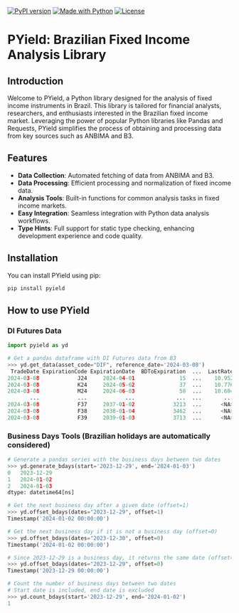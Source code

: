 [![PyPI version](https://img.shields.io/pypi/v/pyield.svg)](https://pypi.python.org/pypi/pyield)
[![Made with Python](https://img.shields.io/badge/Python->=3.11-blue?logo=python&logoColor=white)](https://python.org "Go to Python homepage")
[![License](https://img.shields.io/badge/License-MIT-blue)](#license)

# PYield: Brazilian Fixed Income Analysis Library

## Introduction

Welcome to PYield, a Python library designed for the analysis of fixed income instruments in Brazil. This library is tailored for financial analysts, researchers, and enthusiasts interested in the Brazilian fixed income market. Leveraging the power of popular Python libraries like Pandas and Requests, PYield simplifies the process of obtaining and processing data from key sources such as ANBIMA and B3.

## Features

- **Data Collection**: Automated fetching of data from ANBIMA and B3.
- **Data Processing**: Efficient processing and normalization of fixed income data.
- **Analysis Tools**: Built-in functions for common analysis tasks in fixed income markets.
- **Easy Integration**: Seamless integration with Python data analysis workflows.
- **Type Hints**: Full support for static type checking, enhancing development experience and code quality.

## Installation

You can install PYield using pip:
```sh
pip install pyield
```

## How to use PYield

### DI Futures Data
```python
import pyield as yd

# Get a pandas dataframe with DI Futures data from B3
>>> yd.get_data(asset_code="DIF", reference_date='2024-03-08')
 TradeDate ExpirationCode ExpirationDate  BDToExpiration  ...  LastRate  LastAskRate  LastBidRate  SettlementRate
2024-03-08            J24     2024-04-01              15  ...    10.952       10.952       10.956          10.956
2024-03-08            K24     2024-05-02              37  ...    10.776       10.774       10.780          10.777
2024-03-08            M24     2024-06-03              58  ...    10.604       10.602       10.604          10.608
       ...            ...            ...             ...  ...       ...          ...          ...             ...
2024-03-08            F37     2037-01-02            3213  ...      <NA>         <NA>         <NA>          10.859
2024-03-08            F38     2038-01-04            3462  ...      <NA>         <NA>         <NA>          10.859
2024-03-08            F39     2039-01-03            3713  ...      <NA>         <NA>         <NA>          10.85
```

### Business Days Tools (Brazilian holidays are automatically considered)
```python
# Generate a pandas series with the business days between two dates
>>> yd.generate_bdays(start='2023-12-29', end='2024-01-03')
0   2023-12-29
1   2024-01-02
2   2024-01-03
dtype: datetime64[ns]

# Get the next business day after a given date (offset=1)
>>> yd.offset_bdays(dates="2023-12-29", offset=1)
Timestamp('2024-01-02 00:00:00')

# Get the next business day if it is not a business day (offset=0)
>>> yd.offset_bdays(dates="2023-12-30", offset=0)
Timestamp('2024-01-02 00:00:00')

# Since 2023-12-29 is a business day, it returns the same date (offset=0)
>>> yd.offset_bdays(dates="2023-12-29", offset=0)
Timestamp('2023-12-29 00:00:00')

# Count the number of business days between two dates
# Start date is included, end date is excluded
>>> yd.count_bdays(start='2023-12-29', end='2024-01-02')
1
```
